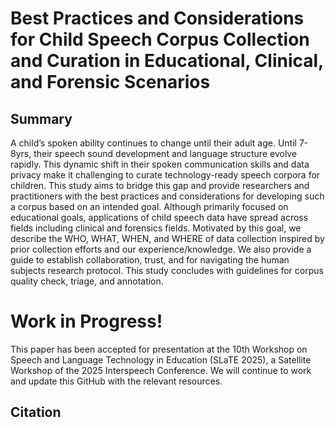 # Best Practices and Considerations for Child Speech Corpus Collection and Curation in Educational, Clinical, and Forensic Scenarios

## Summary 

A child’s spoken ability continues to change until their adult age. Until 7-8yrs, their speech sound development and language structure evolve rapidly. This dynamic shift in their spoken communication skills and data privacy make it challenging to curate technology-ready speech corpora for children. This study aims to bridge this gap and provide researchers and practitioners with the best practices and considerations for developing such a corpus based on an intended goal. Although primarily focused on educational goals, applications of child speech data have spread across fields including clinical and forensics fields. Motivated by this goal, we describe the WHO, WHAT, WHEN, and WHERE of data collection inspired by prior collection efforts and our experience/knowledge. We also provide a guide to establish collaboration, trust, and for navigating the human subjects research protocol. This study concludes with guidelines for corpus quality check, triage, and annotation.

# Work in Progress! 

This paper has been accepted for presentation at the 10th Workshop on Speech and Language Technology in Education (SLaTE 2025), a Satellite Workshop of the 2025 Interspeech Conference. We will continue to work and update this GitHub with the relevant resources. 

## Citation

